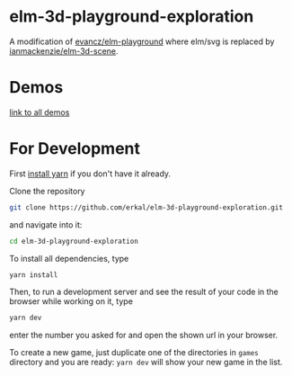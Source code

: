 # elm-3d-playground-exploration

A modification of [evancz/elm-playground](https://package.elm-lang.org/packages/evancz/elm-playground/latest/) where elm/svg is replaced by [ianmackenzie/elm-3d-scene](https://package.elm-lang.org/packages/ianmackenzie/elm-3d-scene/latest/).

# Demos
[link to all demos](https://github.com/erkal/elm-3d-playground-exploration/blob/main/DEMOS.md)

# For Development 
First [install yarn](https://classic.yarnpkg.com/en/docs/install/#mac-stable) if you don't have it already.

Clone the repository
```bash
git clone https://github.com/erkal/elm-3d-playground-exploration.git
```
and navigate into it:
```bash
cd elm-3d-playground-exploration
```

To install all dependencies, type
```bash
yarn install
```

Then, to run a development server and see the result of your code in the browser while working on it, type
```bash
yarn dev
```
enter the number you asked for and open the shown url in your browser.

To create a new game, just duplicate one of the directories in `games` directory and you are ready: `yarn dev` will show your new game in  the list.
